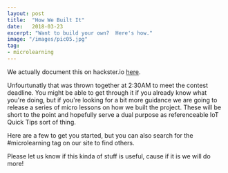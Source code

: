 ```yaml
---
layout: post
title:  "How We Built It"
date:   2018-03-23
excerpt: "Want to build your own?  Here's how."
image: "/images/pic05.jpg"
tag:
- microlearning
---
```



We actually document this on hackster.io [here](https://www.hackster.io/wise-chameleon/wise-chameleon-turn-anything-into-a-smart-device).

Unfourtunatly that was thrown together at 2:30AM to meet the contest deadline. You might be able to get through it if you already know what you're doing, but if you're looking for a bit more guidance we are going to release a series of micro lessons on how we built the project. These will be short to the point and hopefully serve a dual purpose as referenceable IoT Quick Tips sort of thing.

Here are a few to get you started, but you can also search for the #microlearning tag on our site to find others.

Please let us know if this kinda of stuff is useful, cause if it is we will do more!
